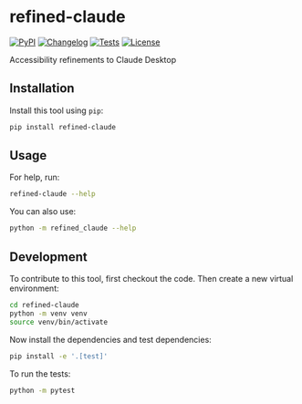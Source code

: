 # refined-claude

[![PyPI](https://img.shields.io/pypi/v/refined-claude.svg)](https://pypi.org/project/refined-claude/)
[![Changelog](https://img.shields.io/github/v/release/ezyang/refined-claude?include_prereleases&label=changelog)](https://github.com/ezyang/refined-claude/releases)
[![Tests](https://github.com/ezyang/refined-claude/actions/workflows/test.yml/badge.svg)](https://github.com/ezyang/refined-claude/actions/workflows/test.yml)
[![License](https://img.shields.io/badge/license-Apache%202.0-blue.svg)](https://github.com/ezyang/refined-claude/blob/master/LICENSE)

Accessibility refinements to Claude Desktop

## Installation

Install this tool using `pip`:
```bash
pip install refined-claude
```
## Usage

For help, run:
```bash
refined-claude --help
```
You can also use:
```bash
python -m refined_claude --help
```
## Development

To contribute to this tool, first checkout the code. Then create a new virtual environment:
```bash
cd refined-claude
python -m venv venv
source venv/bin/activate
```
Now install the dependencies and test dependencies:
```bash
pip install -e '.[test]'
```
To run the tests:
```bash
python -m pytest
```
